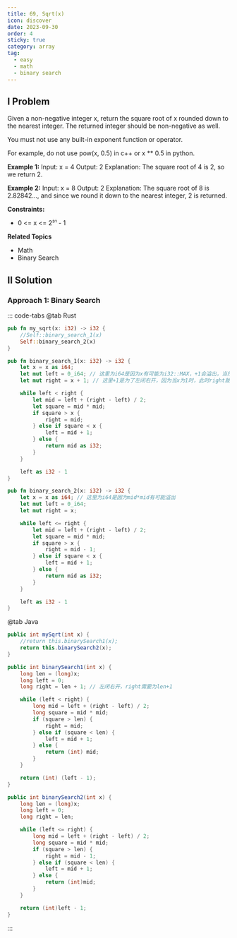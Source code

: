 ```yaml
---
title: 69, Sqrt(x)
icon: discover
date: 2023-09-30
order: 4
sticky: true
category: array
tag: 
  - easy
  - math
  - binary search
---
```



## I Problem
Given a non-negative integer x, return the square root of x rounded down to the nearest integer. The returned integer should be non-negative as well.

You must not use any built-in exponent function or operator.

For example, do not use pow(x, 0.5) in c++ or x ** 0.5 in python.

**Example 1:**
Input: x = 4
Output: 2
Explanation: The square root of 4 is 2, so we return 2.

**Example 2:**
Input: x = 8
Output: 2
Explanation: The square root of 8 is 2.82842..., and since we round it down to the nearest integer, 2 is returned.

**Constraints:**

- 0 <= x <= 2³¹ - 1


**Related Topics**

- Math
- Binary Search

## II Solution
### Approach 1: Binary Search

::: code-tabs
@tab Rust
```rust
pub fn my_sqrt(x: i32) -> i32 {
    //Self::binary_search_1(x)
    Self::binary_search_2(x)
}

pub fn binary_search_1(x: i32) -> i32 {
    let x = x as i64;
    let mut left = 0_i64; // 这里为i64是因为x有可能为i32::MAX，+1会溢出，当然mid*mid也有可能溢出
    let mut right = x + 1; // 这里+1是为了左闭右开，因为当x为1时，此时right就必须为x+1

    while left < right {
        let mid = left + (right - left) / 2;
        let square = mid * mid;
        if square > x {
            right = mid;
        } else if square < x {
            left = mid + 1;
        } else {
            return mid as i32;
        }
    }

    left as i32 - 1
}

pub fn binary_search_2(x: i32) -> i32 {
    let x = x as i64; // 这里为i64是因为mid*mid有可能溢出
    let mut left = 0_i64;
    let mut right = x;

    while left <= right {
        let mid = left + (right - left) / 2;
        let square = mid * mid;
        if square > x {
            right = mid - 1;
        } else if square < x {
            left = mid + 1;
        } else {
            return mid as i32;
        }
    }

    left as i32 - 1
}
```

@tab Java
```java
public int mySqrt(int x) {
    //return this.binarySearch1(x);
    return this.binarySearch2(x);
}

public int binarySearch1(int x) {
    long len = (long)x;
    long left = 0;
    long right = len + 1; // 左闭右开，right需要为len+1

    while (left < right) {
        long mid = left + (right - left) / 2;
        long square = mid * mid;
        if (square > len) {
            right = mid;
        } else if (square < len) {
            left = mid + 1;
        } else {
            return (int) mid;
        }
    }

    return (int) (left - 1);
}

public int binarySearch2(int x) {
    long len = (long)x;
    long left = 0;
    long right = len;

    while (left <= right) {
        long mid = left + (right - left) / 2;
        long square = mid * mid;
        if (square > len) {
            right = mid - 1;
        } else if (square < len) {
            left = mid + 1;
        } else {
            return (int)mid;
        }
    }

    return (int)left - 1;
}
```
:::